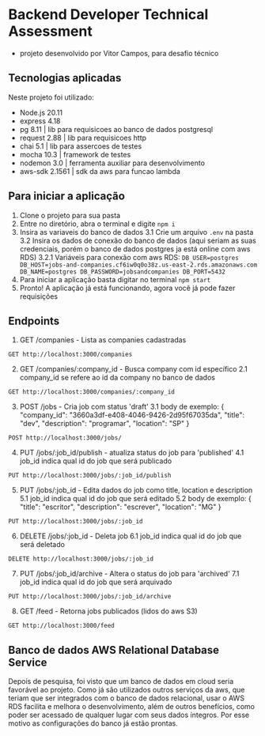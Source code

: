 # Backend Developer Technical Assessment

- projeto desenvolvido por Vitor Campos, para desafio técnico

## Tecnologias aplicadas

Neste projeto foi utilizado:
- Node.js 20.11
- express 4.18
- pg 8.11 | lib para requisicoes ao banco de dados postgresql
- request 2.88 | lib para requisicoes http
- chai 5.1 | lib para assercoes de testes
- mocha 10.3 | framework de testes
- nodemon 3.0 | ferramenta auxiliar para desenvolvimento
- aws-sdk 2.1561 | sdk da aws para funcao lambda

## Para iniciar a aplicação

1. Clone o projeto para sua pasta
2. Entre no diretório, abra o terminal e digite `npm i`
3. Insira as variaveis do banco de dados
    3.1 Crie um arquivo `.env` na pasta
    3.2 Insira os dados de conexão do banco de dados (aqui seriam as suas credenciais, porém o banco de dados postgres ja está online com aws RDS)
        3.2.1 Variáveis para conexão com aws RDS:
        `DB_USER=postgres
        DB_HOST=jobs-and-companies.cf6iw0q0o38z.us-east-2.rds.amazonaws.com
        DB_NAME=postgres
        DB_PASSWORD=jobsandcompanies
        DB_PORT=5432`
4. Para iniciar a aplicação basta digitar no terminal `npm start`
5. Pronto! A aplicação já está funcionando, agora você já pode fazer requisições

## Endpoints

1. GET /companies - Lista as companies cadastradas

`GET http://localhost:3000/companies`

2. GET /companies/:company_id - Busca company com id específico
    2.1 company_id se refere ao id da company no banco de dados

`GET http://localhost:3000/companies/:company_id`

3. POST /jobs - Cria job com status 'draft'
    3.1 body de exemplo:
        {
            "company_id": "3660a3df-e408-4046-9426-2d95f67035da",
            "title": "dev",
            "description": "programar",
            "location": "SP"
    }

`POST http://localhost:3000/jobs/`

4. PUT /jobs/:job_id/publish - atualiza status do job para 'published'
    4.1 job_id indica qual id do job que será publicado

`PUT http://localhost:3000/jobs/:job_id/publish`

5. PUT /jobs/:job_id - Edita dados do job como title, location e description
    5.1 job_id indica qual id do job que será editado
    5.2 body de exemplo:
        {
            "title": "escritor",
            "description": "escrever",
            "location": "MG"
    }

`PUT http://localhost:3000/jobs/:job_id`

6. DELETE /jobs/:job_id - Deleta job
    6.1 job_id indica qual id do job que será deletado

`DELETE http://localhost:3000/jobs/:job_id`

7. PUT /jobs/:job_id/archive - Altera o status do job para 'archived'
    7.1 job_id indica qual id do job que será arquivado

`PUT http://localhost:3000/jobs/:job_id/archive`

8. GET /feed - Retorna jobs publicados (lidos do aws S3)

`GET http://localhost:3000/feed`

## Banco de dados AWS Relational Database Service

Depois de pesquisa, foi visto que um banco de dados em cloud seria favorável ao projeto. Como já são utilizados outros serviços da aws, que teriam que ser integrados com o banco de dados relacional, usar o AWS RDS facilita e melhora o desenvolvimento, além de outros benefícios, como poder ser acessado de qualquer lugar com seus dados íntegros. Por esse motivo as configurações do banco já estão prontas.